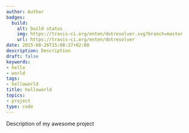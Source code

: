 ```yaml
---
author: Author
badges:
  build:
    alt: build status
    img: https://travis-ci.org/enten/dotresolver.svg?branch=master
    url: https://travis-ci.org/enten/dotresolver
date: 2015-08-26T15:08:27+02:00
description: Description
draft: false
keywords:
- hello
- world
tags:
- helloworld
title: helloworld
topics:
- project
type: code
---
```


Description of my awesome project
